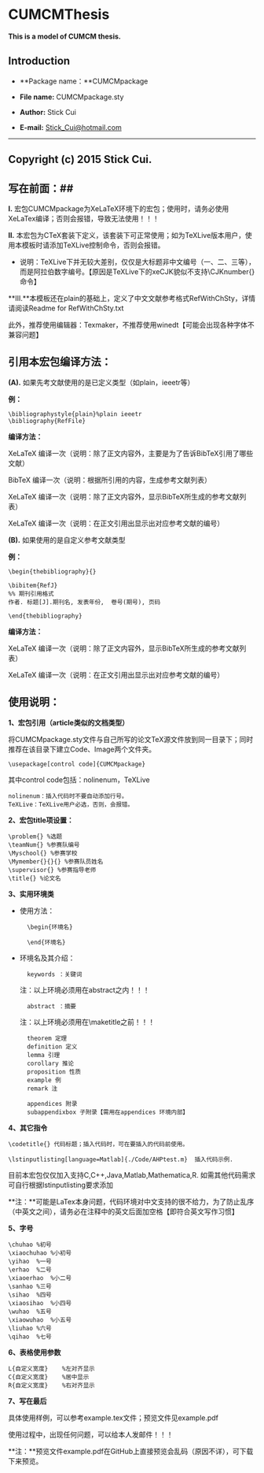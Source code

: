 # CUMCMThesis #
**This is a model of CUMCM thesis.**

## Introduction ##

- **Package name：**CUMCMpackage

- **File name:** CUMCMpackage.sty

- **Author:** Stick Cui

- **E-mail:** Stick_Cui@hotmail.com

---

Copyright (c) 2015 Stick Cui.
---

## 写在前面：##


**Ⅰ.** 宏包CUMCMpackage为XeLaTeX环境下的宏包；使用时，请务必使用XeLaTex编译；否则会报错，导致无法使用！！！

**Ⅱ.** 本宏包为CTeX套装下定义，该套装下可正常使用；如为TeXLive版本用户，使用本模板时请添加TeXLive控制命令，否则会报错。

- 说明：TeXLive下并无较大差别，仅仅是大标题非中文编号（一、二、三等），而是阿拉伯数字编号。【原因是TeXLive下的xeCJK貌似不支持\CJKnumber{}命令】

**Ⅲ.**本模板还在plain的基础上，定义了中文文献参考格式RefWithChSty，详情请阅读Readme for RefWithChSty.txt

此外，推荐使用编辑器：Texmaker，不推荐使用winedt【可能会出现各种字体不兼容问题】

## 引用本宏包编译方法： ##

**(A).** 如果先考文献使用的是已定义类型（如plain，ieeetr等）

**例：**

	\bibliographystyle{plain}%plain ieeetr
	\bibliography{RefFile}

**编译方法：**

XeLaTeX 编译一次（说明：除了正文内容外，主要是为了告诉BibTeX引用了哪些文献）

BibTeX 编译一次（说明：根据所引用的内容，生成参考文献列表）

XeLaTeX 编译一次（说明：除了正文内容外，显示BibTeX所生成的参考文献列表）

XeLaTeX 编译一次（说明：在正文引用出显示出对应参考文献的编号）



**(B).** 如果使用的是自定义参考文献类型

**例：**

	\begin{thebibliography}{}

	\bibitem{RefJ}
	%% 期刊引用格式
    作者. 标题[J].期刊名, 发表年份,  卷号(期号), 页码
    
	\end{thebibliography}

**编译方法：**

XeLaTeX 编译一次（说明：除了正文内容外，显示BibTeX所生成的参考文献列表）

XeLaTeX 编译一次（说明：在正文引用出显示出对应参考文献的编号）



## 使用说明： ##

**1、宏包引用（article类似的文档类型）**

将CUMCMpackage.sty文件与自己所写的论文TeX源文件放到同一目录下；同时推荐在该目录下建立Code、Image两个文件夹。

	\usepackage[control code]{CUMCMpackage}

其中control code包括：nolinenum，TeXLive

	nolinenum：插入代码时不要自动添加行号。
	TeXLive：TeXLive用户必选，否则，会报错。

**2、宏包title项设置：**

	\problem{} %选题	
	\teamNum{} %参赛队编号	
	\Myschool{} %参赛学校	
	\Mymember{}{}{} %参赛队员姓名	
	\supervisor{} %参赛指导老师	
	\title{} %论文名

**3、实用环境类**

- 使用方法：

		\begin{环境名}
		    
		\end{环境名}

- 环境名及其介绍：

		keywords ：关键词

	注：以上环境必须用在abstract之内！！！


		abstract ：摘要

	注：以上环境必须用在\maketitle之前！！！
		
		theorem 定理		
		definition 定义		
		lemma 引理		
		corollary 推论		
		proposition 性质		
		example 例		
		remark 注		
		
		appendices 附录		
		subappendixbox 子附录【需用在appendices 环境内部】



**4、其它指令**

	\codetitle{} 代码标题；插入代码时，可在要插入的代码前使用。

	\lstinputlisting[language=Matlab]{./Code/AHPtest.m}  插入代码示例.
目前本宏包仅仅加入支持C,C++,Java,Matlab,Mathematica,R. 如需其他代码需求可自行根据lstinputlisting要求添加


**注：**可能是LaTex本身问题，代码环境对中文支持的很不给力，为了防止乱序（中英文之间），请务必在注释中的英文后面加空格【即符合英文写作习惯】


**5、字号**

	\chuhao	%初号 	
	\xiaochuhao	%小初号	
	\yihao	%一号 	
	\erhao	%二号 	
	\xiaoerhao	%小二号	
	\sanhao	%三号 	
	\sihao	%四号	
	\xiaosihao	%小四号	
	\wuhao	%五号 	
	\xiaowuhao	%小五号	
	\liuhao	%六号	
	\qihao	%七号


**6、表格使用参数**

	L{自定义宽度}	%左对齐显示	
	C{自定义宽度}	%居中显示	
	R{自定义宽度}	%右对齐显示

**7、写在最后**

具体使用样例，可以参考example.tex文件；预览文件见example.pdf

使用过程中，出现任何问题，可以给本人发邮件！！！

**注：**预览文件example.pdf在GitHub上直接预览会乱码（原因不详），可下载下来预览。
